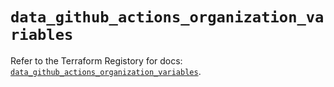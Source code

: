 # `data_github_actions_organization_variables`

Refer to the Terraform Registory for docs: [`data_github_actions_organization_variables`](https://registry.terraform.io/providers/integrations/github/5.31.0/docs/data-sources/actions_organization_variables).
